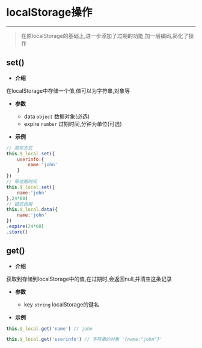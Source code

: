 # localStorage操作

---

> 在原localStorage的基础上,进一步添加了过期的功能,加一层编码,简化了操作

## set()

- **介绍**

在localStorage中存储一个值,值可以为字符串,对象等

- **参数**
    - data `object` 数据对象(必选)
    - expire `number` 过期时间,分钟为单位(可选)

- **示例**

```js
// 简写方式
this.$_local.set({
    userinfo:{
        name:'john'
    }
})
// 带过期时间
this.$_local.set({
    name:'john'
},24*60)
// 链式调用
this.$_local.data({
    name:'john'
})
.expire(24*60)
.store()
```
## get()

- **介绍**

获取到存储到localStorage中的值,在过期时,会返回null,并清空这条记录

- **参数**
    - key `string` localStorage的键名

- **示例**

```js
this.$_local.get('name') // john

this.$_local.get('userinfo') // 字符串的对象 '{name:"john"}'
```